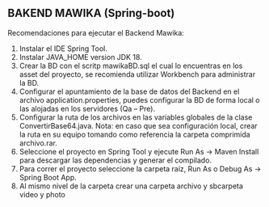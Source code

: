 ## BAKEND MAWIKA (Spring-boot)

Recomendaciones para ejecutar el Backend Mawika:
1.	Instalar el IDE Spring Tool.
2.	Instalar JAVA_HOME version JDK 18.
3.	Crear la BD con el scritp mawikaBD.sql el cual lo encuentras en los asset del proyecto, se recomienda utilizar Workbench para administrar la BD.
4.	Configurar el apuntamiento de la base de datos del Backend en el archivo application.properties, puedes configurar la BD de forma local o las alojadas en los servidores (Qa – Pre). 
5.	Configurar la ruta de los archivos en las variables globales de la clase ConvertirBase64.java.
    Nota: en caso que sea configuración local, crear la ruta en su equipo tomando como referencia la carpeta comprimida archivo.rar.
7.	Seleccione el proyecto en Spring Tool y ejecute Run As -> Maven Install para descargar las dependencias y generar el compilado.
8.	Para correr el proyecto seleccione la carpeta raíz, Run As o Debug As -> Spring Boot App.
9.	Al mismo nivel de la carpeta crear una carpeta archivo y sbcarpeta video y photo
